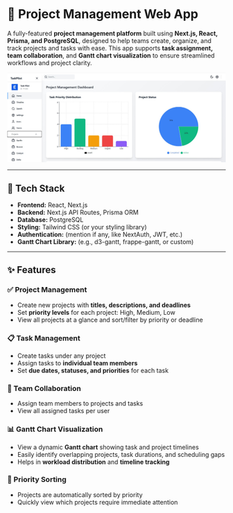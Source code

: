# 🚀 Project Management Web App
A fully-featured **project management platform** built using **Next.js, React, Prisma, and PostgreSQL**, designed to help teams create, organize, and track projects and tasks with ease. This app supports **task assignment, team collaboration**, and **Gantt chart visualization** to ensure streamlined workflows and project clarity.

![Project Logo](https://raw.githubusercontent.com/GautamUIET/Project_Manager/main/final.jpg)

---

## 🔧 Tech Stack
- **Frontend:** React, Next.js
- **Backend:** Next.js API Routes, Prisma ORM
- **Database:** PostgreSQL
- **Styling:** Tailwind CSS (or your styling library)
- **Authentication:** (mention if any, like NextAuth, JWT, etc.)
- **Gantt Chart Library:** (e.g., d3-gantt, frappe-gantt, or custom)

---

## ✨ Features
### ✅ Project Management
- Create new projects with **titles, descriptions, and deadlines**
- Set **priority levels** for each project: High, Medium, Low
- View all projects at a glance and sort/filter by priority or deadline

### 📋 Task Management
- Create tasks under any project
- Assign tasks to **individual team members**
- Set **due dates, statuses, and priorities** for each task

### 👥 Team Collaboration
- Assign team members to projects and tasks
- View all assigned tasks per user

### 📊 Gantt Chart Visualization
- View a dynamic **Gantt chart** showing task and project timelines
- Easily identify overlapping projects, task durations, and scheduling gaps
- Helps in **workload distribution** and **timeline tracking**

### 🧠 Priority Sorting
- Projects are automatically sorted by priority
- Quickly view which projects require immediate attention
